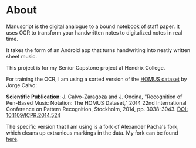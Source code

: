 # About 

Manuscript is the digital analogue to a bound notebook of staff paper. It uses OCR to transform your handwritten notes to digitalized notes in real time.

It takes the form of an Android app that turns handwriting into neatly written sheet music. 

This project is for my Senior Capstone project at Hendrix College.

For training the OCR, I am using a sorted version of the [HOMUS dataset](https://grfia.dlsi.ua.es/homus/) by Jorge Calvo:

**Scientific Publication**: J. Calvo-Zaragoza and J. Oncina, "Recognition of Pen-Based Music Notation: The HOMUS Dataset," 2014 22nd International Conference on Pattern Recognition, Stockholm, 2014, pp. 3038-3043. [DOI: 10.1109/ICPR.2014.524](http://dx.doi.org/10.1109/ICPR.2014.524)

The specific version that I am using is a fork of Alexander Pacha's fork, which cleans up extranious markings in the data. My fork can be found [here](https://github.com/apacha/Homus).

